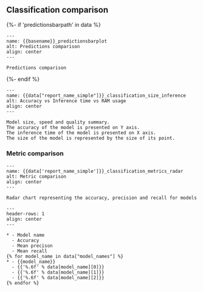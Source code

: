 ## Classification comparison

{%- if 'predictionsbarpath' in data %}
```{figure} {{data["predictionsbarpath"]}}
---
name: {{basename}}_predictionsbarplot
alt: Predictions comparison
align: center
---

Predictions comparison
```
{%- endif %}

```{figure} {{data["bubbleplotpath"]}}
---
name: {{data["report_name_simple"]}}_classification_size_inference
alt: Accuracy vs Inference time vs RAM usage
align: center
---

Model size, speed and quality summary.
The accuracy of the model is presented on Y axis.
The inference time of the model is presented on X axis.
The size of the model is represented by the size of its point.
```

### Metric comparison

```{figure} {{data['radarchartpath']}}
---
name: {{data['report_name_simple']}}_classification_metrics_radar
alt: Metric comparison
align: center
---

Radar chart representing the accuracy, precision and recall for models
```

```{list-table} Summary of classification metrics for models
---
header-rows: 1
align: center
---

* - Model name
  - Accuracy
  - Mean precison
  - Mean recall
{% for model_name in data["model_names"] %}
* - {{model_name}}
  - {{'%.6f' % data[model_name][0]}}
  - {{'%.6f' % data[model_name][1]}}
  - {{'%.6f' % data[model_name][2]}}
{% endfor %}
```


